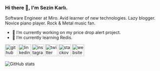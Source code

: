 ### Hi there 👋, I'm Sezin Karlı.
Software Engineer at Miro. Avid learner of new technologies. Lazy blogger. Novice piano player. Rock & Metal music fan.

- 🔭 I’m currently working on my price drop alert project. 
- 🌱 I’m currently learning Redis. 


[<img src='https://cdn.jsdelivr.net/npm/simple-icons@3.0.1/icons/github.svg' alt='github' height='40'>](https://github.com/sezinkarli)  [<img src='https://cdn.jsdelivr.net/npm/simple-icons@3.0.1/icons/linkedin.svg' alt='linkedin' height='40'>](https://www.linkedin.com/in/skarli/)  [<img src='https://cdn.jsdelivr.net/npm/simple-icons@3.0.1/icons/instagram.svg' alt='instagram' height='40'>](https://www.instagram.com/sezinkarli/)  [<img src='https://cdn.jsdelivr.net/npm/simple-icons@3.0.1/icons/twitter.svg' alt='twitter' height='40'>](https://twitter.com/sezin_karli)  [<img src='https://cdn.jsdelivr.net/npm/simple-icons@3.0.1/icons/stackoverflow.svg' alt='stackoverflow' height='40'>](https://stackoverflow.com/users/524010)  [<img src='https://cdn.jsdelivr.net/npm/simple-icons@3.0.1/icons/icloud.svg' alt='website' height='40'>](http://sezinkarli.com)  

![GitHub stats](https://github-readme-stats.vercel.app/api?username=sezinkarli&show_icons=true)  
